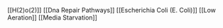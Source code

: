 [[H(2)o(2)]]
[[Dna Repair Pathways]]
[[Escherichia Coli (E. Coli)]]
[[Low Aeration]]
[[Media Starvation]]
